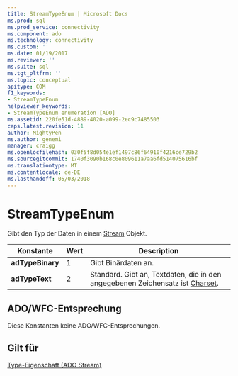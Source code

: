 ```yaml
---
title: StreamTypeEnum | Microsoft Docs
ms.prod: sql
ms.prod_service: connectivity
ms.component: ado
ms.technology: connectivity
ms.custom: ''
ms.date: 01/19/2017
ms.reviewer: ''
ms.suite: sql
ms.tgt_pltfrm: ''
ms.topic: conceptual
apitype: COM
f1_keywords:
- StreamTypeEnum
helpviewer_keywords:
- StreamTypeEnum enumeration [ADO]
ms.assetid: 220fe51d-4889-4020-a099-2ec9c7485503
caps.latest.revision: 11
author: MightyPen
ms.author: genemi
manager: craigg
ms.openlocfilehash: 030f5f8d054e1ef1497c86f64910f4216ce729b2
ms.sourcegitcommit: 1740f3090b168c0e809611a7aa6fd514075616bf
ms.translationtype: MT
ms.contentlocale: de-DE
ms.lasthandoff: 05/03/2018
---
```

# <a name="streamtypeenum"></a>StreamTypeEnum
Gibt den Typ der Daten in einem [Stream](../../../ado/reference/ado-api/stream-object-ado.md) Objekt.  
  
|Konstante|Wert|Description|  
|--------------|-----------|-----------------|  
|**adTypeBinary**|1|Gibt Binärdaten an.|  
|**adTypeText**|2|Standard. Gibt an, Textdaten, die in den angegebenen Zeichensatz ist [Charset](../../../ado/reference/ado-api/charset-property-ado.md).|  
  
## <a name="adowfc-equivalent"></a>ADO/WFC-Entsprechung  
 Diese Konstanten keine ADO/WFC-Entsprechungen.  
  
## <a name="applies-to"></a>Gilt für  
 [Type-Eigenschaft (ADO Stream)](../../../ado/reference/ado-api/type-property-ado-stream.md)
